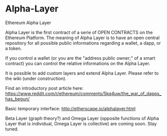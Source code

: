 # Alpha-Layer
Ethereum Alpha Layer

Alpha Layer is the first contract of a serie of OPEN CONTRACTS on the Ethereum Platform.
The meaning of Alpha Layer is to have an open central repository for all possible public informations regarding a wallet, a dapp, or a token.

If you control a wallet (or you are the "address public owner;" of a smart contract) you can control the relative informations on the Alpha Layer.

It is possible to add custom layers and extend Alpha Layer.
Please refer to the wiki (under construction).

Find an introductory post article here:
https://www.reddit.com/r/ethereum/comments/5kq4uw/the_war_of_dapps_has_begun/

Basic temporary interface:
http://etherscape.io/alphalayer.html

Beta Layer (graph theory?) and Omega Layer (opposite functions of Alpha Layer that is individual, Omega Layer is collective) are coming soon. Stay tuned.
